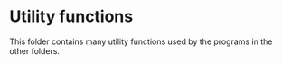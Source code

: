 # Utility functions

This folder contains many utility functions used by the programs in the other folders.
